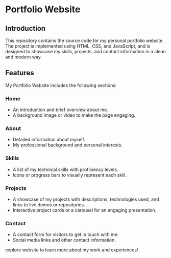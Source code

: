 # **Portfolio Website**

## **Introduction**
This repository contains the source code for my personal portfolio website. The project is implemented using HTML, CSS, and JavaScript, and is designed to showcase my skills, projects, and contact information in a clean and modern way.

## **Features**
My Portfolio Website includes the following sections:

### **Home**
- An introduction and brief overview about me.
- A background image or video to make the page engaging.

### **About**
- Detailed information about myself.
- My professional background and personal interests.

### **Skills**
- A list of my technical skills with proficiency levels.
- Icons or progress bars to visually represent each skill.

### **Projects**
- A showcase of my projects with descriptions, technologies used, and links to live demos or repositories.
- Interactive project cards or a carousel for an engaging presentation.

### **Contact**
- A contact form for visitors to get in touch with me.
- Social media links and other contact information.

explore website to learn more about my work and experiences!
